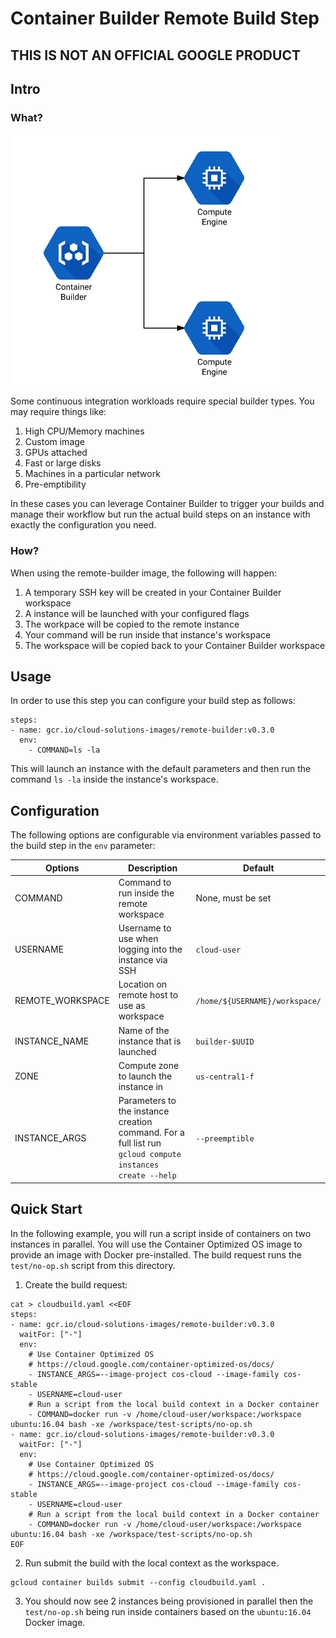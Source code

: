 # Container Builder Remote Build Step

## THIS IS NOT AN OFFICIAL GOOGLE PRODUCT

## Intro

### What?

![Architecture Diagram](/docs/arch.png)

Some continuous integration workloads require special builder types. You may
require things like:

1. High CPU/Memory machines
1. Custom image
1. GPUs attached
1. Fast or large disks
1. Machines in a particular network
1. Pre-emptibility

In these cases you can leverage Container Builder to trigger your builds and
manage their workflow but run the actual build steps on an instance with
exactly the configuration you need.

### How?

When using the remote-builder image, the following will happen:

1. A temporary SSH key will be created in your Container Builder workspace
1. A instance will be launched with your configured flags
1. The workpace will be copied to the remote instance
1. Your command will be run inside that instance's workspace
1. The workspace will be copied back to your Container Builder workspace

## Usage

In order to use this step you can configure your build step as follows:

```
steps:
- name: gcr.io/cloud-solutions-images/remote-builder:v0.3.0
  env:
    - COMMAND=ls -la
```

This will launch an instance with the default parameters and then run the
command `ls -la` inside the instance's workspace.

## Configuration

The following options are configurable via environment variables passed to the
build step in the `env` parameter:

| Options       | Description   | Default |
| ------------- | ------------- | ------- |
| COMMAND | Command to run inside the remote workspace | None, must be set |
| USERNAME  | Username to use when logging into the instance via SSH  | `cloud-user` |
| REMOTE_WORKSPACE  | Location on remote host to use as workspace | `/home/${USERNAME}/workspace/` |
| INSTANCE_NAME  | Name of the instance that is launched  | `builder-$UUID` |
| ZONE  | Compute zone to launch the instance in | `us-central1-f` |
| INSTANCE_ARGS| Parameters to the instance creation command. For a full list run `gcloud compute instances create --help`| `--preemptible` |

## Quick Start

In the following example, you will run a script inside of containers on two instances in
parallel. You will use the Container Optimized OS image to provide an image with Docker
pre-installed. The build request runs the `test/no-op.sh` script from this directory.

1. Create the build request:

```shell
cat > cloudbuild.yaml <<EOF
steps:
- name: gcr.io/cloud-solutions-images/remote-builder:v0.3.0
  waitFor: ["-"]
  env:
    # Use Container Optimized OS
    # https://cloud.google.com/container-optimized-os/docs/
    - INSTANCE_ARGS=--image-project cos-cloud --image-family cos-stable
    - USERNAME=cloud-user
    # Run a script from the local build context in a Docker container
    - COMMAND=docker run -v /home/cloud-user/workspace:/workspace ubuntu:16.04 bash -xe /workspace/test-scripts/no-op.sh
- name: gcr.io/cloud-solutions-images/remote-builder:v0.3.0
  waitFor: ["-"]
  env:
    # Use Container Optimized OS
    # https://cloud.google.com/container-optimized-os/docs/
    - INSTANCE_ARGS=--image-project cos-cloud --image-family cos-stable
    - USERNAME=cloud-user
    # Run a script from the local build context in a Docker container
    - COMMAND=docker run -v /home/cloud-user/workspace:/workspace ubuntu:16.04 bash -xe /workspace/test-scripts/no-op.sh
EOF
```

2. Run submit the build with the local context as the workspace. 

```shell
gcloud container builds submit --config cloudbuild.yaml .
```

3. You should now see 2 instances being provisioned in parallel then the `test/no-op.sh` being
run inside containers based on the `ubuntu:16.04` Docker image.